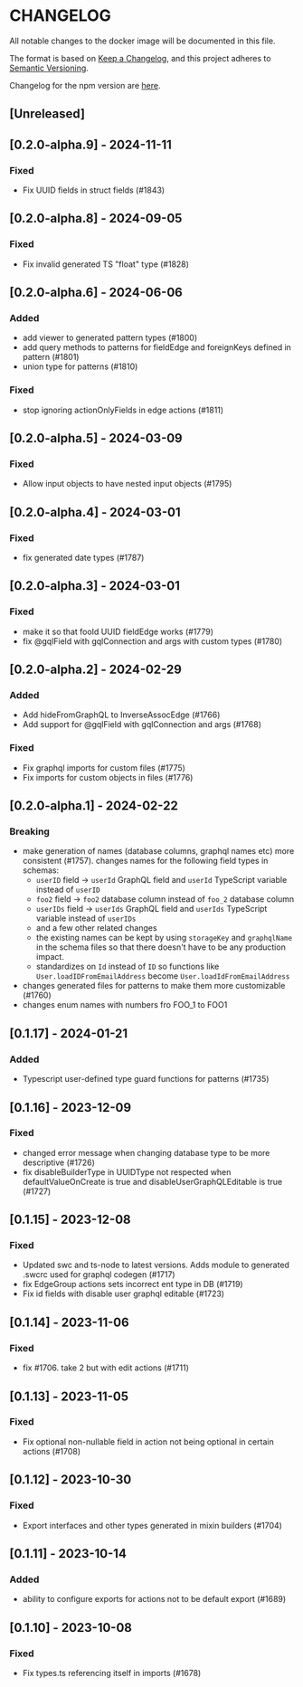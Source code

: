 # CHANGELOG

All notable changes to the docker image will be documented in this file.

The format is based on [Keep a Changelog](https://keepachangelog.com/en/1.0.0/),
and this project adheres to [Semantic Versioning](https://semver.org/spec/v2.0.0.html).

Changelog for the npm version are [here](/CHANGELOG.md).

## [Unreleased]

## [0.2.0-alpha.9] - 2024-11-11

### Fixed

- Fix UUID fields in struct fields (#1843)

## [0.2.0-alpha.8] - 2024-09-05

### Fixed

- Fix invalid generated TS "float" type (#1828)

## [0.2.0-alpha.6] - 2024-06-06

### Added

- add viewer to generated pattern types (#1800)
- add query methods to patterns for fieldEdge and foreignKeys defined in pattern (#1801)
- union type for patterns (#1810)


### Fixed

- stop ignoring actionOnlyFields in edge actions (#1811)


## [0.2.0-alpha.5] - 2024-03-09

### Fixed

- Allow input objects to have nested input objects (#1795)

## [0.2.0-alpha.4] - 2024-03-01

### Fixed

- fix generated date types (#1787)

## [0.2.0-alpha.3] - 2024-03-01

### Fixed

- make it so that fooId UUID fieldEdge works (#1779)
- fix @gqlField with gqlConnection and args with custom types (#1780)

## [0.2.0-alpha.2] - 2024-02-29

### Added

- Add hideFromGraphQL to InverseAssocEdge (#1766)
- Add support for @gqlField with gqlConnection and args (#1768)

### Fixed

- Fix graphql imports for custom files (#1775)
- Fix imports for custom objects in files (#1776)

## [0.2.0-alpha.1] - 2024-02-22

### Breaking

- make generation of names (database columns, graphql names etc) more consistent (#1757). changes names for the following field types in schemas: 
  * `userID` field -> `userId` GraphQL field and `userId` TypeScript variable instead of `userID`
  * `foo2` field -> `foo2` database column instead of `foo_2` database column
  * `userIDs` field -> `userIds` GraphQL field and `userIds` TypeScript variable instead of `userIDs`
  * and a few other related changes
  * the existing names can be kept by using `storageKey` and `graphqlName` in the schema files so that there doesn't have to be any production impact.
  * standardizes on `Id` instead of `ID` so functions like `User.loadIDFromEmailAddress` become `User.loadIdFromEmailAddress`
- changes generated files for patterns to make them more customizable (#1760)
- changes enum names with numbers fro FOO_1 to FOO1

## [0.1.17] - 2024-01-21

### Added

- Typescript user-defined type guard functions for patterns (#1735)

## [0.1.16] - 2023-12-09

### Fixed

- changed error message when changing database type to be more descriptive (#1726)
- fix disableBuilderType in UUIDType not respected when defaultValueOnCreate is true and disableUserGraphQLEditable is true (#1727)

## [0.1.15] - 2023-12-08

### Fixed

- Updated swc and ts-node to latest versions. Adds module to generated .swcrc used for graphql codegen (#1717)
- fix EdgeGroup actions sets incorrect ent type in DB (#1719)
- Fix id fields with disable user graphql editable (#1723)

## [0.1.14] - 2023-11-06

### Fixed

- fix #1706. take 2 but with edit actions (#1711)

## [0.1.13] - 2023-11-05

### Fixed

- Fix optional non-nullable field in action not being optional in certain actions (#1708)

## [0.1.12] - 2023-10-30

### Fixed

- Export interfaces and other types generated in mixin builders (#1704)

## [0.1.11] - 2023-10-14

### Added

- ability to configure exports for actions not to be default export (#1689)

## [0.1.10] - 2023-10-08

### Fixed

- Fix types.ts referencing itself in imports (#1678)

